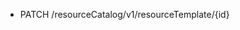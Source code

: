 <!--
    ATTENTION: This file was generated via gradle!
               Do NOT manually edit this file! Any such changes will be overwritten!
-->

* PATCH /resourceCatalog/v1/resourceTemplate/{id}
